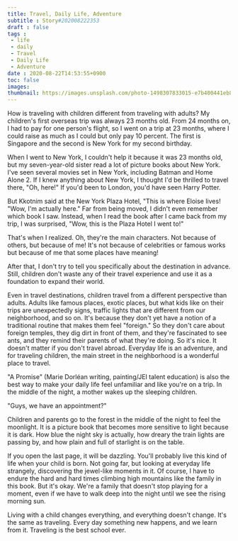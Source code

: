 ```yaml
---
title: Travel, Daily Life, Adventure
subtitle : Story#202008222353
draft : false
tags :
 - life
 - daily
 - Travel
 - Daily Life
 - Adventure
date : 2020-08-22T14:53:55+0900
toc: false
images: 
thumbnail: https://images.unsplash.com/photo-1498307833015-e7b400441eb8?ixlib=rb-1.2.1&q=80&fm=jpg&crop=entropy&cs=tinysrgb&w=1080&fit=max&ixid=eyJhcHBfaWQiOjE1NTU0OX0
---
```


How is traveling with children different from traveling with adults? My children's first overseas trip was always 23 months old. From 24 months on, I had to pay for one person's flight, so I went on a trip at 23 months, where I could raise as much as I could but only pay 10 percent. The first is Singapore and the second is New York for my second birthday.  

When I went to New York, I couldn't help it because it was 23 months old, but my seven-year-old sister read a lot of picture books about New York. I've seen several movies set in New York, including Batman and Home Alone 2. If I knew anything about New York, I thought I'd be thrilled to travel there, "Oh, here!" If you'd been to London, you'd have seen Harry Potter.  

But Kkotnim said at the New York Plaza Hotel, "This is where Eloise lives! "Wow, I'm actually here." Far from being moved, I didn't even remember which book I saw. Instead, when I read the book after I came back from my trip, I was surprised, "Wow, this is the Plaza Hotel I went to!"  

That's when I realized. Oh, they're the main characters. Not because of others, but because of me! It's not because of celebrities or famous works but because of me that some places have meaning!  

After that, I don't try to tell you specifically about the destination in advance. Still, children don't waste any of their travel experience and use it as a foundation to expand their world.  

Even in travel destinations, children travel from a different perspective than adults. Adults like famous places, exotic places, but what kids like on their trips are unexpectedly signs, traffic lights that are different from our neighborhood, and so on. It's because they don't yet have a notion of a traditional routine that makes them feel "foreign." So they don't care about foreign temples, they dig dirt in front of them, and they're fascinated to see ants, and they remind their parents of what they're doing. So it's nice. It doesn't matter if you don't travel abroad. Everyday life is an adventure, and for traveling children, the main street in the neighborhood is a wonderful place to travel.  

"A Promise" (Marie Dorléan writing, painting/JEI talent education) is also the best way to make your daily life feel unfamiliar and like you're on a trip. In the middle of the night, a mother wakes up the sleeping children.  

"Guys, we have an appointment?"  

Children and parents go to the forest in the middle of the night to feel the moonlight. It is a picture book that becomes more sensitive to light because it is dark. How blue the night sky is actually, how dreary the train lights are passing by, and how plain and full of starlight is on the table.  

If you open the last page, it will be dazzling. You'll probably live this kind of life when your child is born. Not going far, but looking at everyday life strangely, discovering the jewel-like moments in it. Of course, I have to endure the hard and hard times climbing high mountains like the family in this book. But it's okay. We're a family that doesn't stop playing for a moment, even if we have to walk deep into the night until we see the rising morning sun.  

Living with a child changes everything, and everything doesn't change. It's the same as traveling. Every day something new happens, and we learn from it. Traveling is the best school ever.  


